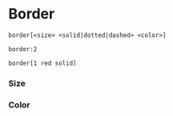 # Border

`border[<size> <solid|dotted|dashed> <color>]`

`border:2`

`border[1 red solid]`

### Size

### Color
